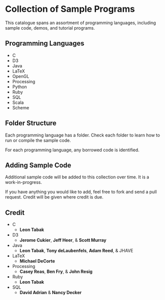Collection of Sample Programs
=============================

This catalogue spans an assortment of programming languages, including sample code, demos, and tutorial programs.

Programming Languages
---------------------

-  C
-  D3
-  Java
-  LaTeX
-  OpenGL
-  Processing
-  Python
-  Ruby
-  SQL
-  Scala
-  Scheme

Folder Structure
----------------

Each programming language has a folder. Check each folder to learn how to run or compile the sample code.

For each programming language, any borrowed code is identified.

Adding Sample Code
------------------

Additional sample code will be added to this collection over time. It is a work-in-progress.

If you have anything you would like to add, feel free to fork and send a pull request. Credit will be given where credit is due.

Credit
------

-  C
    - **Leon Tabak**
-  D3
    - **Jerome Cukier**, **Jeff Heer**, & **Scott Murray**
-  Java
    - **Leon Tabak**, **Tony deLaubenfels**, **Adam Reed**, & JHAVE
-  LaTeX
    - **Michael DeCorte**
-  Processing
    - **Casey Reas**, **Ben Fry**, & **John Resig**
-  Ruby
    - **Leon Tabak**
-  SQL
    - **David Adrian** & **Nancy Decker**
